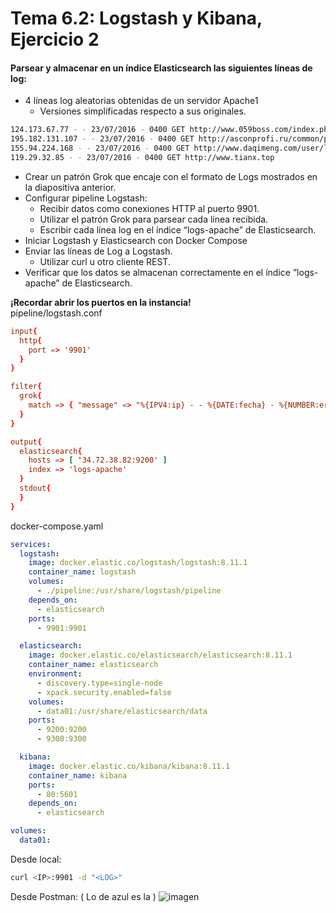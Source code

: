 # Tema 6.2: Logstash y Kibana, Ejercicio 2
#### Parsear y almacenar en un índice Elasticsearch las siguientes líneas de log:
- 4 líneas log aleatorias obtenidas de un servidor Apache1
  - Versiones simplificadas respecto a sus originales.
```bash
124.173.67.77 - - 23/07/2016 - 0400 GET http://www.059boss.com/index.php
195.182.131.107 - - 23/07/2016 - 0400 GET http://asconprofi.ru/common/proxy.php
155.94.224.168 - - 23/07/2016 - 0400 GET http://www.daqimeng.com/user/login
119.29.32.85 - - 23/07/2016 - 0400 GET http://www.tianx.top
```
- Crear un patrón Grok que encaje con el formato de Logs mostrados en la diapositiva anterior.
- Configurar pipeline Logstash:
  - Recibir datos como conexiones HTTP al puerto 9901.
  - Utilizar el patrón Grok para parsear cada línea recibida.
  - Escribir cada línea log en el índice “logs-apache” de Elasticsearch.
- Iniciar Logstash y Elasticsearch con Docker Compose
- Enviar las líneas de Log a Logstash.
  - Utilizar curl u otro cliente REST.
- Verificar que los datos se almacenan correctamente en el índice ”logs-apache” de Elasticsearch.

**¡Recordar abrir los puertos en la instancia!**  
pipeline/logstash.conf 
```conf
input{
  http{
    port => '9901'
  }
}

filter{
  grok{
    match => { "message" => "%{IPV4:ip} - - %{DATE:fecha} - %{NUMBER:error} %{WORD:metodo} %{URI:uri}" }
  }
}

output{
  elasticsearch{
    hosts => [ '34.72.38.82:9200' ]
    index => 'logs-apache'
  }
  stdout{
  }
}
```

docker-compose.yaml
```yaml
services:
  logstash:
    image: docker.elastic.co/logstash/logstash:8.11.1
    container_name: logstash
    volumes:
      - ./pipeline:/usr/share/logstash/pipeline
    depends_on:
      - elasticsearch
    ports:
      - 9901:9901

  elasticsearch:
    image: docker.elastic.co/elasticsearch/elasticsearch:8.11.1
    container_name: elasticsearch
    environment:
      - discovery.type=single-node
      - xpack.security.enabled=false
    volumes:
      - data01:/usr/share/elasticsearch/data
    ports:
      - 9200:9200
      - 9300:9300

  kibana:
    image: docker.elastic.co/kibana/kibana:8.11.1
    container_name: kibana
    ports:
      - 80:5601
    depends_on:
      - elasticsearch

volumes:
  data01:
```

Desde local:
```bash
curl <IP>:9901 -d "<LOG>"
```
Desde Postman: ( Lo de azul es la <IP> )
![imagen](https://github.com/patricia-ortega-garcia/AS/assets/101291369/3db29f23-d325-453f-a127-789353bfdb25)
